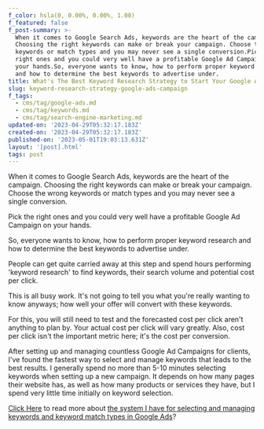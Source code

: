 ```yaml
---
f_color: hsla(0, 0.00%, 0.00%, 1.00)
f_featured: false
f_post-summary: >-
  When it comes to Google Search Ads, keywords are the heart of the campaign.
  Choosing the right keywords can make or break your campaign. Choose the wrong
  keywords or match types and you may never see a single conversion.Pick the
  right ones and you could very well have a profitable Google Ad Campaign on
  your hands.So, everyone wants to know, how to perform proper keyword research
  and how to determine the best keywords to advertise under.
title: What's The Best Keyword Research Strategy to Start Your Google Ad Campaign?
slug: keyword-research-strategy-google-ads-campaign
f_tags:
  - cms/tag/google-ads.md
  - cms/tag/keywords.md
  - cms/tag/search-engine-marketing.md
updated-on: '2023-04-29T05:32:17.183Z'
created-on: '2023-04-29T05:32:17.183Z'
published-on: '2023-05-01T19:03:13.631Z'
layout: '[post].html'
tags: post
---
```


When it comes to Google Search Ads, keywords are the heart of the campaign. Choosing the right keywords can make or break your campaign. Choose the wrong keywords or match types and you may never see a single conversion.

Pick the right ones and you could very well have a profitable Google Ad Campaign on your hands.

So, everyone wants to know, how to perform proper keyword research and how to determine the best keywords to advertise under.

People can get quite carried away at this step and spend hours performing 'keyword research' to find keywords, their search volume and potential cost per click.

This is all busy work. It's not going to tell you what you're really wanting to know anyways; how well your offer will convert with these keywords.

For this, you will still need to test and the forecasted cost per click aren't anything to plan by. Your actual cost per click will vary greatly. Also, cost per click isn't the important metric here; it's the cost per conversion.

After setting up and managing countless Google Ad Campaigns for clients, I've found the fastest way to select and manage keywords that leads to the best results. I generally spend no more than 5-10 minutes selecting keywords when setting up a new campaign. It depends on how many pages their website has, as well as how many products or services they have, but I spend very little time initially on keyword selection.

[Click Here](https://freak.marketing/post/selecting-managing-google-ad-keywords-match-types/) to read more about [the system I have for selecting and managing keywords and keyword match types in Google Ads](https://freak.marketing/post/selecting-managing-google-ad-keywords-match-types/)?
